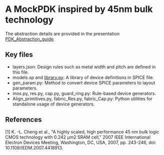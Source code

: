 # A MockPDK inspired by 45nm bulk technology

The abstraction details are provided in the presentation [PDK_Abstraction_guide](https://github.com/ALIGN-analoglayout/ALIGN-public/blob/master/pdks/PDK_Abstraction_Guide.pptx).

## Key files

* layers.json: Design rules such as metal width and pitch are defined in this file.
* models.sp and [library.py](https://github.com/ALIGN-analoglayout/ALIGN-public/blob/master/align/schema/library.py): A library of device definitions in SPICE file.
* gen_param.py: Method to convert device SPICE parameters to layout parameters.
* mos.py, res.py, cap.py, guard_ring.py: Rule-based device generators.
* Align_primitives.py, fabric_Res.py, fabric_Cap.py: Python utilities for standalone usage of device generators. 

## References

[1] K. -L. Cheng et al., "A highly scaled, high performance 45 nm bulk logic CMOS technology with 0.242 μm2 SRAM cell," 2007 IEEE International Electron Devices Meeting, Washington, DC, USA, 2007, pp. 243-246, doi: 10.1109/IEDM.2007.4418913.
